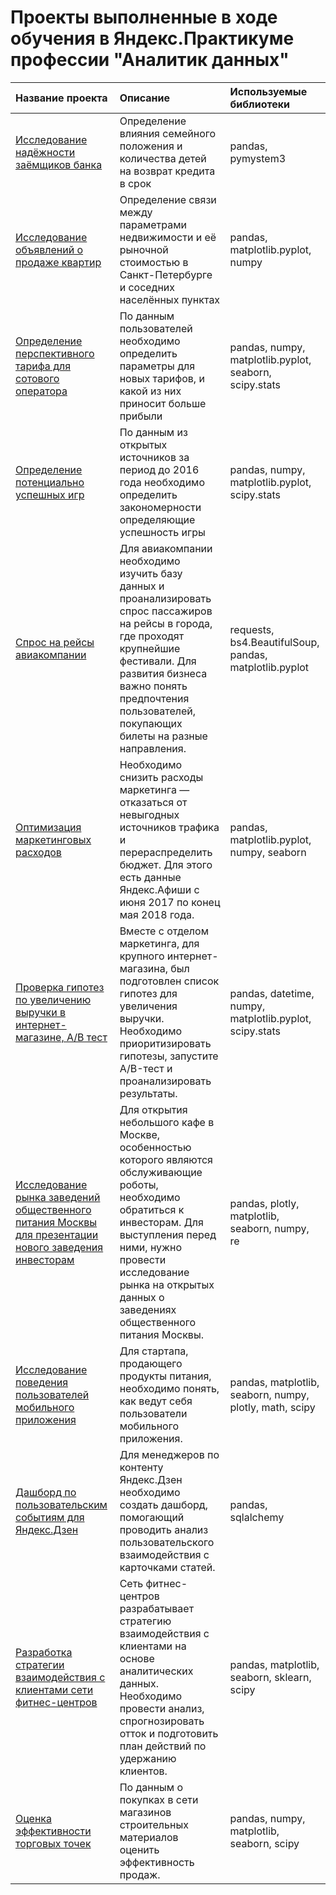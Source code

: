 # Проекты выполненные в ходе обучения в Яндекс.Практикуме профессии "Аналитик данных"

| Название проекта | Описание | Используемые библиотеки |
| :-------------------- | :-------------------- |:--------------------|
| [Исследование надёжности заёмщиков банка](Reliability_of_borrowers) | Определение влияния семейного положения и количества детей на возврат кредита в срок | pandas, pymystem3 |
| [Исследование объявлений о продаже квартир](Ads_for_the_sale_of_apartments) | Определение связи между параметрами недвижимости и её рыночной стоимостью в Санкт-Петербурге и соседних населённых пунктах | pandas, matplotlib.pyplot, numpy |
| [Определение перспективного тарифа для сотового оператора](Tariff_for_a_telecom_company) | По данным пользователей необходимо определить параметры для новых тарифов, и какой из них приносит больше прибыли | pandas, numpy, matplotlib.pyplot, seaborn, scipy.stats |
| [Определение потенциально успешных игр](Definition_of_popular_games) | По данным из открытых источников за период до 2016 года необходимо определить закономерности определяющие успешность игры | pandas, numpy, matplotlib.pyplot, scipy.stats |
| [Спрос на рейсы авиакомпании](Demand_for_airline_flights) | Для авиакомпании необходимо изучить базу данных и проанализировать спрос пассажиров на рейсы в города, где проходят крупнейшие фестивали. Для развития бизнеса важно понять предпочтения пользователей, покупающих билеты на разные направления. | requests, bs4.BeautifulSoup, pandas, matplotlib.pyplot |
| [Оптимизация маркетинговых расходов](Optimization_of_marketing_expenses) | Необходимо снизить расходы маркетинга — отказаться от невыгодных источников трафика и перераспределить бюджет. Для этого есть данные Яндекс.Афиши с июня 2017 по конец мая 2018 года. | pandas, matplotlib.pyplot, numpy, seaborn |
| [Проверка гипотез по увеличению выручки в интернет-магазине, A/B тест](Hypothesis_testing_AB_test) | Вместе с отделом маркетинга, для крупного интернет-магазина, был подготовлен список гипотез для увеличения выручки. Необходимо приоритизировать гипотезы, запустите A/B-тест и проанализировать результаты. | pandas, datetime, numpy, matplotlib.pyplot, scipy.stats |
| [Исследование рынка заведений общественного питания Москвы для презентации нового заведения инвесторам](Moscow_catering_market) | Для открытия небольшого кафе в Москве, особенностью которого являются обслуживающие роботы, необходимо обратиться к инвесторам. Для выступления перед ними, нужно провести исследование рынка на открытых данных о заведениях общественного питания Москвы. | pandas, plotly, matplotlib, seaborn, numpy, re |
| [Исследование поведения пользователей мобильного приложения](Mobile_app_user_research) | Для стартапа, продающего продукты питания, необходимо понять, как ведут себя пользователи мобильного приложения. | pandas, matplotlib, seaborn, numpy, plotly, math, scipy |
| [Дашборд по пользовательским событиям для Яндекс.Дзен](Dashboard_for_Yandex.Zen) | Для менеджеров по контенту Яндекс.Дзен необходимо создать дашборд, помогающий проводить анализ пользовательского взаимодействия с карточками статей. | pandas, sqlalchemy |
| [Разработка стратегии взаимодействия с клиентами сети фитнес-центров](Interaction_strategies) | Сеть фитнес-центров разрабатывает стратегию взаимодействия с клиентами на основе аналитических данных. Необходимо провести анализ, спрогнозировать отток и подготовить план действий по удержанию клиентов. | pandas, matplotlib, seaborn, sklearn, scipy |
| [Оценка эффективности торговых точек](Efficiency_of_retail_outlets) | По данным о покупках в сети магазинов строительных материалов оценить эффективность продаж. | pandas, numpy, matplotlib, seaborn, scipy |
